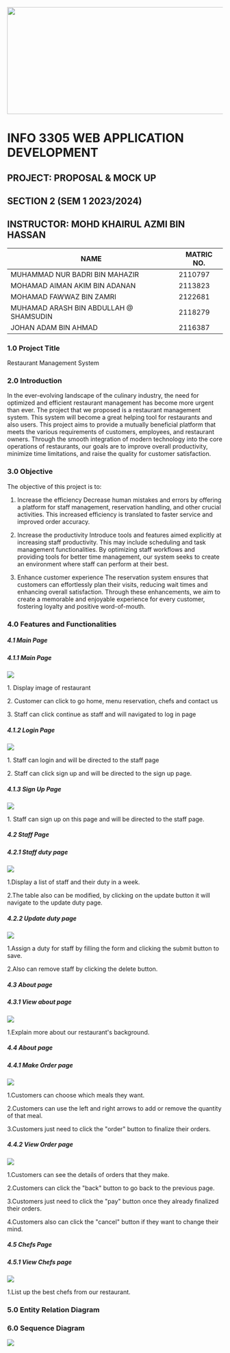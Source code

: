 <img src="logo IIUM.png" width="700" height="250">

# INFO 3305 WEB APPLICATION DEVELOPMENT 

## PROJECT: PROPOSAL & MOCK UP  
## SECTION 2 (SEM 1 2023/2024)
## INSTRUCTOR: MOHD KHAIRUL AZMI BIN HASSAN 

|               NAME                    | MATRIC NO.  |
| ---------------------------------     | ----------- |
| MUHAMMAD NUR BADRI BIN MAHAZIR        | 2110797     |
| MOHAMAD AIMAN AKIM BIN ADANAN         | 2113823     |
| MOHAMAD FAWWAZ BIN ZAMRI              | 2122681     |
| MUHAMAD ARASH BIN ABDULLAH @ SHAMSUDIN| 2118279     | 
| JOHAN ADAM BIN AHMAD                  | 2116387     |


### 1.0 Project Title
<p>Restaurant Management System</p>

### 2.0 Introduction
<p>  In the ever-evolving landscape of the culinary industry, the need for optimized and efficient restaurant management has become more urgent than ever. The project that we proposed is a restaurant management system. This system will become a great helping tool for restaurants and also users. This project aims to provide a mutually beneficial platform that meets the various requirements of customers, employees, and restaurant owners. Through the smooth integration of modern technology into the core operations of restaurants, our goals are to improve overall productivity, minimize time limitations, and raise the quality for customer satisfaction. </p>

### 3.0 Objective
<p>  The objective of this project is to:

1. Increase the efficiency
Decrease human mistakes and errors by offering a platform for staff management, reservation handling, and other crucial activities. This increased efficiency is translated to faster service and improved order accuracy.

2. Increase the productivity
Introduce tools and features aimed explicitly at increasing staff productivity. This may include scheduling and task management functionalities. By optimizing staff workflows and providing tools for better time management, our system seeks to create an environment where staff can perform at their best.

3. Enhance customer experience
The reservation system ensures that customers can effortlessly plan their visits, reducing wait times and enhancing overall satisfaction. Through these enhancements, we aim to create a memorable and enjoyable experience for every customer, fostering loyalty and positive word-of-mouth.
 </p>

### 4.0 Features and Functionalities
##### 4.1 Main Page
##### 4.1.1 Main Page
<img src="mianpage.png">
<p>1. Display image of restaurant</p>
<p>2. Customer can click to go home, menu reservation, chefs and contact us</p> 
<p>3. Staff can click continue as staff and will navigated to log in page</p>

##### 4.1.2 Login Page
<img src="Login Page.png">
<p>1. Staff can login and will be directed to the staff page</p>
<p>2. Staff can click  sign up and will be directed to the sign up page.</p>

##### 4.1.3 Sign Up Page
<img src="SignUp Page.png">
<p>1. Staff can sign up on this page and will be directed to the staff page.</p>



##### 4.2 Staff Page
##### 4.2.1 Staff duty page
<img src="staff1.png">
<p>1.Display a list of staff and their duty in a week.</p>
<p>2.The table also can be modified, by clicking on the update button it will navigate to the update duty page.</p>

##### 4.2.2 Update duty page
<img src="staff2.png">
<p>1.Assign a duty for staff by filling the form and clicking the submit button to save.</p>
<p>2.Also can remove staff by clicking the delete button. </p>



##### 4.3 About page
##### 4.3.1 View about page
<img src="about1.png">
<p>1.Explain more about our restaurant's background.</p>


##### 4.4 About page
##### 4.4.1 Make Order page
<img src="MakeOrder.png">
<p>1.Customers can choose which meals they want.</p>
<p>2.Customers can use the left and right arrows to add or remove the quantity of that meal.</p>
<p>3.Customers just need to click the "order" button to finalize their orders.</p>

##### 4.4.2 View Order page
<img src="ViewOrder.png">
<p>1.Customers can see the details of orders that they make.</p>
<p>2.Customers can click the "back" button to go back to the previous page.</p>
<p>3.Customers just need to click the "pay" button once they already finalized their orders.</p>
<p>4.Customers also can click the "cancel" button if they want to change their mind.</p>



##### 4.5 Chefs Page
##### 4.5.1 View Chefs page
<img src="chefs1.png">
<p>1.List up the best chefs from our restaurant.</p>




### 5.0 Entity Relation Diagram

### 6.0 Sequence Diagram

<img src="WebProjectSD.png">



